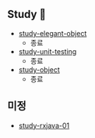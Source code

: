## Study 👋

- [study-elegant-object](https://github.com/bithumb-study/study-elegant-object)
  - 종료 
- [study-unit-testing](https://github.com/bithumb-study/study-unit-testing)
  - 종료   
- [study-object](https://github.com/bithumb-study/study-object)
  - 종료

## 미정

- [study-rxjava-01](https://github.com/bithumb-study/study-rxjava-01)

<!--

**Here are some ideas to get you started:**

🙋‍♀️ A short introduction - what is your organization all about?
🌈 Contribution guidelines - how can the community get involved?
👩‍💻 Useful resources - where can the community find your docs? Is there anything else the community should know?
🍿 Fun facts - what does your team eat for breakfast?
🧙 Remember, you can do mighty things with the power of [Markdown](https://docs.github.com/github/writing-on-github/getting-started-with-writing-and-formatting-on-github/basic-writing-and-formatting-syntax)
-->
